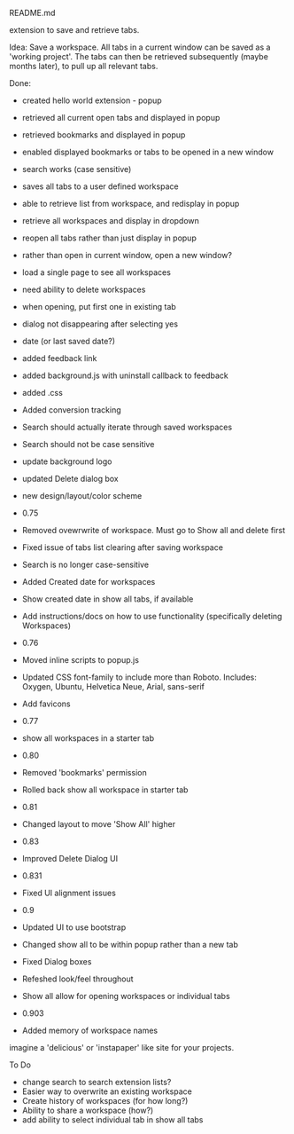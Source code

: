 README.md

extension to save and retrieve tabs.

Idea: Save a workspace. All tabs in a current window can be saved as a 'working project'. The tabs can then be retrieved  subsequently (maybe months later), to pull up all relevant tabs.

Done:
* created hello world extension - popup
* retrieved all current open tabs and displayed in popup
* retrieved bookmarks and displayed in popup
* enabled displayed bookmarks or tabs to be opened in a new window
* search works (case sensitive)
* saves all tabs to a user defined workspace
* able to retrieve list from workspace, and redisplay in popup
* retrieve all workspaces and display in dropdown
* reopen all tabs rather than just display in popup
* rather than open in current window, open a new window?
* load a single page to see all workspaces
* need ability to delete workspaces
* when opening, put first one in existing tab
* dialog not disappearing after selecting yes
* date (or last saved date?)
* added feedback link
* added background.js with uninstall callback to feedback
* added .css 
* Added conversion tracking
* Search should actually iterate through saved workspaces
* Search should not be case sensitive
* update background logo
* updated Delete dialog box
* new design/layout/color scheme
 
* 0.75
* Removed ovewrwrite of workspace. Must go to Show all and delete first
* Fixed issue of tabs list clearing after saving workspace
* Search is no longer case-sensitive
* Added Created date for workspaces
* Show created date in show all tabs, if available
* Add instructions/docs on how to use functionality (specifically deleting Workspaces)

* 0.76
* Moved inline scripts to popup.js
* Updated CSS font-family to include more than Roboto. Includes: Oxygen, Ubuntu, Helvetica Neue, Arial, sans-serif
* Add favicons

* 0.77
* show all workspaces in a starter tab

* 0.80
* Removed 'bookmarks' permission
* Rolled back show all workspace in starter tab

* 0.81
* Changed layout to move 'Show All' higher

* 0.83
* Improved Delete Dialog UI

* 0.831
* Fixed UI alignment issues

* 0.9
* Updated UI to use bootstrap
* Changed show all to be within popup rather than a new tab
* Fixed Dialog boxes
* Refeshed look/feel throughout
* Show all allow for opening workspaces or individual tabs

* 0.903
* Added memory of workspace names

imagine a 'delicious' or 'instapaper' like site for your projects.

To Do
* change search to search extension lists?
* Easier way to overwrite an existing workspace
* Create history of workspaces (for how long?)
* Ability to share a workspace (how?)
* add ability to select individual tab in show all tabs




